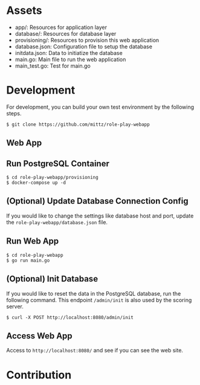 # Assets

- app/: Resources for application layer
- database/: Resources for database layer
- provisioning/: Resources to provision this web application
- database.json: Configuration file to setup the database
- initdata.json: Data to initiatize the database
- main.go: Main file to run the web application
- main_test.go: Test for main.go

# Development

For development, you can build your own test environment by the following steps.

```
$ git clone https://github.com/mittz/role-play-webapp
```

## Web App

## Run PostgreSQL Container

```shell
$ cd role-play-webapp/provisioning
$ docker-compose up -d
```

## (Optional) Update Database Connection Config

If you would like to change the settings like database host and port, update the `role-play-webapp/database.json` file.

## Run Web App

```shell
$ cd role-play-webapp
$ go run main.go
```

## (Optional) Init Database

If you would like to reset the data in the PostgreSQL database, run the following command. This endpoint `/admin/init` is also used by the scoring server.

```shell
$ curl -X POST http://localhost:8080/admin/init
```

## Access Web App

Access to `http://localhost:8080/` and see if you can see the web site.

# Contribution